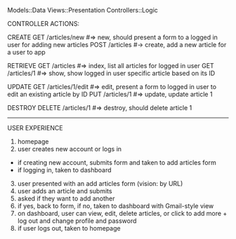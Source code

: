 Models::Data
Views::Presentation
Controllers::Logic

CONTROLLER ACTIONS:

CREATE
GET /articles/new #=> new, should present a form to a logged in user for adding new articles
POST /articles #-> create, add a new article for a user to app

RETRIEVE
GET /articles #=> index, list all articles for logged in user
GET /articles/1 #=> show, show logged in user specific article based on its ID

UPDATE
GET /articles/1/edit #=> edit, present a form to logged in user to edit an existing article by ID
PUT /articles/1 #=> update, update article 1

DESTROY
DELETE /articles/1 #=> destroy, should delete article 1

---

USER EXPERIENCE

1. homepage
2. user creates new account or logs in
  - if creating new account, submits form and taken to add articles form
  - if logging in, taken to dashboard
3. user presented with an add articles form (vision: by URL)
4. user adds an article and submits
5. asked if they want to add another
6. if yes, back to form, if no, taken to dashboard with Gmail-style view
7. on dashboard, user can view, edit, delete articles, or click to add more + log out and change profile and password
8. if user logs out, taken to homepage
